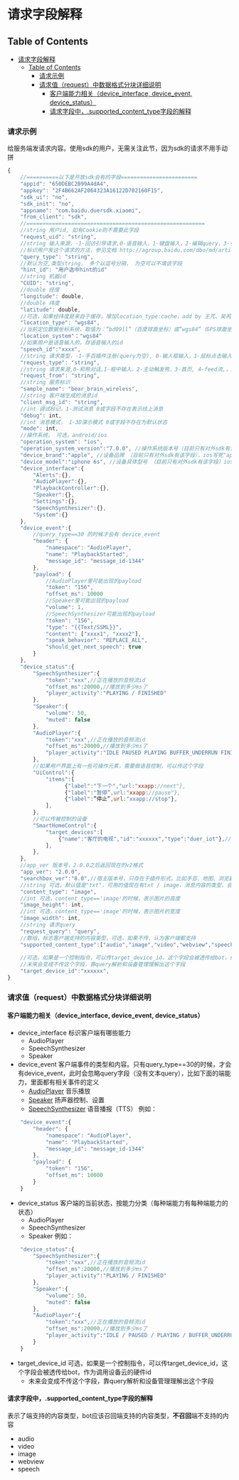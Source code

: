 # 请求字段解释

## Table of Contents


   * [请求字段解释](#请求字段解释)
      * [Table of Contents](#table-of-contents)
         * [请求示例](#请求示例)
         * [请求值（request）中数据格式分块详细说明](#请求值request中数据格式分块详细说明)
            * [客户端能力相关（device_interface, device_event, device_status）](#客户端能力相关device_interface-device_event-device_status)
            * [请求字段中，.supported_content_type字段的解释](#请求字段中supported_content_type字段的解释)


### 请求示例

给服务端发请求内容。使用sdk的用户，无需关注此节，因为sdk的请求不用手动拼

```javascript
{
    //==========以下是开放sdk会有的字段========================
    "appid": "650DEBC2B99A4dA4",
    "appkey": "2F4B662AF2064323A16122D702160F15",
    "sdk_ui": "no",
    "sdk_init": "no",
    "appname": "com.baidu.duersdk.xiaomi",
    "from_client": "sdk",
    //========================================================
    //string 用户id, 如有Cookie则不需要此字段
    "request_uid": "string",
    //string 输入来源，-1-回访引导请求,0-语音输入，1-键盘输入，2-编辑query，3-引导query，4-重新发送，6-新用户回访引导请求，7-用户上传图片，8-点击导航图标输入，9-applink方式传参数发送，10-自动回复，11-未知，12-对话过程中的特殊回访，13-手百插件新用户引导浮层点击，14-feed流拉取，21-心跳，30-客户端event
    //标识用户发这个请求的方法，参见文档 http://agroup.baidu.com/dbo/md/article/49113
    "query_type": "string",
    //默认为空,类型string， 多个以逗号分隔， 为空可以不填该字段
    "hint_id": "用户选中hint的id"
    //string 机器id
    "CUID": "string",
    //double 经度
    "longitude": double,
    //double 纬度
    "latitude": double,
    //可选，如果经纬度是来自于缓存，增加location_type:cache，add by 王芃、吴芮生2016-08-11
    "location_type": "wgs84",
    //当前定位数据坐标系统，取值为：”bd09ll”（百度球面坐标）或”wgs84”（GPS球面坐标）或”bd09mc”（百度墨卡托坐标）。默认是wgs84
    "location_system"："wgs84"
    //如果用户是语音输入的，存语音输入的id
    "speech_id":"xxxx",
    //string 请求类型，-1-手百插件注册(query为空), 0-输入框输入，1-鼠标点击输入，2-查看聊天历史，3-写入聊天历史，4-注册用户信息，5-查看用户信息，6-查看熊成长信息，7-更改熊身上装备，8-检查是否可以修改昵称, 9-app从后台恢复
    "request_type": "string",
    //string 请求来源,0-和熊对话,1-框中输入，2-主动触发熊，3-首页, 4-feed流,，5-客户端选择操作类型请求
    "request_from": "string",
    //string 服务标识
    "sample_name": "bear_brain_wireless",
    //string 客户端生成的消息id
    "client_msg_id": "string",
    //int 调试标记，1-测试消息 0或字段不存在表示线上消息
    "debug": int,
    //int 消息模式， 1-3D演示模式 0或字段不存在为默认状态
    "mode": int,
    //操作系统， 可选，android/ios
    "operation_system": "ios",
    "operation_system_version":"7.0.0", //操作系统版本号（目前只有对外sdk有该字段），ios取[[[UIDevice currentDevice] systemVersion] floatValue]，安卓取android.os.Build.VERSION.RELEASE
    "device_brand":"apple", //设备品牌 （目前只有对外sdk有该字段），ios写死"apple"，安卓取android.os.Build.BRAND
    "device_model":"iphone 6s", //设备具体型号 （目前只有对外sdk有该字段）ios取 设备型号字符串 sysctlbyname("hw.machine", name, &size, NULL, 0);，安卓取android.os.Build.MODEL
    "device_interface":{
        "Alerts":{},
        "AudioPlayer":{},
        "PlaybackController":{},
        "Speaker":{},
        "Settings":{},
        "SpeechSynthesizer":{},
        "System":{}
    },
    "device_event":{
        //query_type==30 的时候才会有 device_event
        "header": {
            "namespace": "AudioPlayer",
            "name": "PlaybackStarted",
            "message_id": "message_id-1344"
        },
        "payload": {
            //AudioPlayer里可能出现的payload
            "token": "156",
            "offset_ms": 10000
            //Speaker里可能出现的payload
            "volume": 1,
            //SpeechSynthesizer可能出现的payload
            "token": "156",
            "type": "{{Text/SSML}}",
            "content": ["xxxx1", "xxxx2"],
            "speak_behavior": "REPLACE_ALL",
            "should_get_next_speech": true
        }
    },
    "device_status":{
        "SpeechSynthesizer":{
            "token":"xxx",//正在播放的音频流id
            "offset_ms":20000,//播放到多少ms了
            "player_activity":"PLAYING / FINISHED"
        },
        "Speaker":{
            "volume": 50,
            "muted": false
        },
        "AudioPlayer":{
            "token":"xxx",//正在播放的音频流id
            "offset_ms":20000,//播放到多少ms了
            "player_activity":"IDLE PAUSED PLAYING BUFFER_UNDERRUN FINISHED STOPPED"
        },
        //如果用户界面上有一些可操作元素，需要做语音控制，可以传这个字段
        "UiControl":{
            "items":[
                  {"label":"下一个","url:"xxapp://next"},
                  {"label":"暂停”,url:"xxapp://pause"},
                  {"label":”停止”,url:"xxapp://stop"},
            ],
        },
        //可以传被控制的设备
        "SmartHomeControl":{
            "target_devices":[
                {"name":"客厅的电视","id":"xxxxxx","type":"duer_iot"},//type、device_id可选
            ],
        },
    },
    //app_ver 版本号，2.0.0之后返回现在的v2格式
    "app_ver": "2.0.0",
    "searchbox_ver":"8.0",//宿主版本号，只存在于插件形式，比如手百、地图、浏览器
    //string 可选，默认值是"txt"，可用的值现在有txt / image，消息内容的类型，会决定服务端如何解析request_query
    "content_type": "image",
    //int 可选，content_type=='image'的时候，表示图片的高度
    "image_height": int,
    //int 可选，content_type=='image'的时候，表示图片的宽度
    "image_width": int,
    //string 请求query
    "request_query": "query",
    //数组，标志客户端支持的内容类型，可选，如果不传，认为客户端都支持
    "supported_content_type":["audio","image","video","webview","speech"],
    
    //可选，如果是一个控制指令，可以传target_device_id，这个字段会被透传给bot，作为调用设备云的硬件id
    //未来会变成不传这个字段，靠query解析和设备管理理解出这个字段
    "target_device_id":"xxxxxx",
}
```

### 请求值（request）中数据格式分块详细说明

#### 客户端能力相关（device_interface, device_event, device_status）
 
  * device_interface 标识客户端有哪些能力
    * AudioPlayer
    * SpeechSynthesizer
    * Speaker
  * device_event 客户端事件的类型和内容。只有query_type==30的时候，才会有device_event，此时会忽略query字段（没有文本query），比如下面的端能力，里面都有相关事件的定义
    * [AudioPlayer](../directives/AudioPlayer.md) 音乐播放
    * [Speaker](../directives/Speaker.md) 扬声器控制、设置
    * [SpeechSynthesizer](../directives/SpeechSynthesizer.md) 语音播报（TTS）
例如：

```javascript
    "device_event":{
        "header": {
            "namespace": "AudioPlayer",
            "name": "PlaybackStarted",
            "message_id": "message_id-1344"
        },
        "payload": {
            "token": "156",
            "offset_ms": 10000
        }
    }
```

  * device_status 客户端的当前状态，按能力分类（每种端能力有每种端能力的状态）
    * AudioPlayer
    * SpeechSynthesizer
    * Speaker
例如：

```javascript
    "device_status":{
        "SpeechSynthesizer":{
            "token":"xxx",//正在播放的音频流id
            "offset_ms":20000,//播放到多少ms了
            "player_activity":"PLAYING / FINISHED"
        },
        "Speaker":{
            "volume": 50,
            "muted": false
        },
        "AudioPlayer":{
            "token":"xxx",//正在播放的音频流id
            "offset_ms":20000,//播放到多少ms了
            "player_activity":"IDLE / PAUSED / PLAYING / BUFFER_UNDERRUN / FINISHED / STOPPED"
        }
    }
```
  * target_device_id  可选，如果是一个控制指令，可以传target_device_id，这个字段会被透传给bot，作为调用设备云的硬件id
    * 未来会变成不传这个字段，靠query解析和设备管理理解出这个字段

#### 请求字段中，.supported_content_type字段的解释
表示了端支持的内容类型，bot应该召回端支持的内容类型，**不召回**端不支持的内容
  * audio
  * video
  * image
  * webview
  * speech
